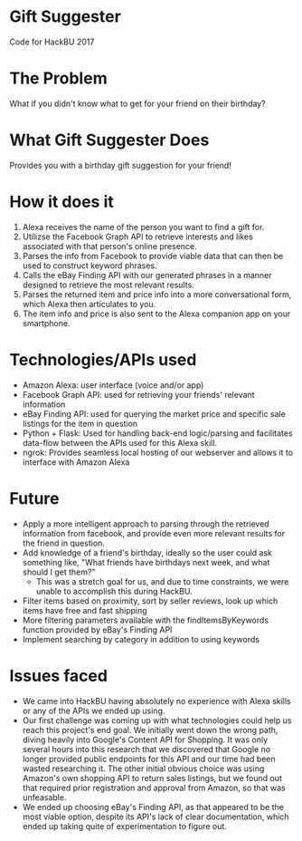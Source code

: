 # Gift Suggester #
Code for HackBU 2017

# The Problem #
What if you didn't know what to get for your friend on their birthday?

# What Gift Suggester Does #
Provides you with a birthday gift suggestion for your friend!

# How it does it #
1. Alexa receives the name of the person you want to find a gift for.
2. Utilizse the Facebook Graph API to retrieve interests and likes associated with that person's online presence.
3. Parses the info from Facebook to provide viable data that can then be used to construct keyword phrases.
4. Calls the eBay Finding API with our generated phrases in a manner designed to retrieve the most relevant results.
5. Parses the returned item and price info into a more conversational form, which Alexa then articulates to you.
6. The item info and price is also sent to the Alexa companion app on your smartphone.

# Technologies/APIs used #
- Amazon Alexa: user interface (voice and/or app)
- Facebook Graph API: used for retrieving your friends' relevant information
- eBay Finding API: used for querying the market price and specific sale listings for the item in question
- Python + Flask: Used for handling back-end logic/parsing and facilitates data-flow between the APIs used for this Alexa skill.
- ngrok: Provides seamless local hosting of our webserver and allows it to interface with Amazon Alexa

# Future #
- Apply a more intelligent approach to parsing through the retrieved information from facebook, and provide even more relevant results for the friend in question.
- Add knowledge of a friend's birthday, ideally so the user could ask something like, "What friends have birthdays next week, and what should I get them?"
  - This was a stretch goal for us, and due to time constraints, we were unable to accomplish this during HackBU.
- Filter items based on proximity, sort by seller reviews, look up which items have free and fast shipping
- More filtering parameters available with the findItemsByKeywords function provided by eBay's Finding API
- Implement searching by category in addition to using keywords

# Issues faced #
- We came into HackBU having absolutely no experience with Alexa skills or any of the APIs we ended up using.
- Our first challenge was coming up with what technologies could help us reach this project's end goal. We initially went down the wrong path, diving heavily into Google's Content API for Shopping. It was only several hours into this research that we discovered that Google no longer provided public endpoints for this API and our time had been wasted researching it. The other initial obvious choice was using Amazon's own shopping API to return sales listings, but we found out that required prior registration and approval from Amazon, so that was unfeasable.
- We ended up choosing eBay's Finding API, as that appeared to be the most viable option, despite its API's lack of clear documentation, which ended up taking quite of experimentation to figure out.
